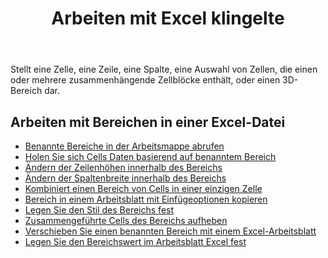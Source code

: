﻿---
title: Arbeiten mit Excel klingelte
second_title: Aspose.Cells Cloud Documen
linktitle: Rang
type: docs
url: /de/ranges/
aliases: [/working-with-ranges/]
keywords: Working with ranges on an Excel fil
description: So arbeiten Sie mit Bereichen in einer Excel-Datei mit Aspose.Cells Cloud REST API. SDK unterstützt verschiedene Entwicklungssprachen. Dazu gehören Android, C#, Go, Java, NodeJS, Perl, PHP, Python, Ruby und Swift.
weight: 100
kwords: Excel, Office Cloud, REST API, Tabellenkalkulation, PDF, CSV, Json, Markdown, Arbeiten mit Bereichen in einer Excel-Datei
---
Stellt eine Zelle, eine Zeile, eine Spalte, eine Auswahl von Zellen, die einen oder mehrere zusammenhängende Zellblöcke enthält, oder einen 3D-Bereich dar.

## Arbeiten mit Bereichen in einer Excel-Datei

- [Benannte Bereiche in der Arbeitsmappe abrufen](/cells/de/get-named-ranges-inside-the-workbook/)
- [Holen Sie sich Cells Daten basierend auf benanntem Bereich](/cells/de/get-cells-data-based-on-named-range/)
- [Ändern der Zeilenhöhen innerhalb des Bereichs](/cells/de/cells/change-heights-of-rows-inside-the-range/)
- [Ändern der Spaltenbreite innerhalb des Bereichs](/cells/de/change-widths-of-columns-inside-the-range/)
- [Kombiniert einen Bereich von Cells in einer einzigen Zelle](/cells/de/combines-a-range-of-cells-into-a-single-cell/)
- [Bereich in einem Arbeitsblatt mit Einfügeoptionen kopieren](/cells/de/copy-range-in-a-worksheet-with-paste-options/)
- [Legen Sie den Stil des Bereichs fest](/cells/de/set-the-style-of-the-range/)
- [Zusammengeführte Cells des Bereichs aufheben](/cells/de/unmerge-merged-cells-of-the-range/)
- [Verschieben Sie einen benannten Bereich mit einem Excel-Arbeitsblatt](/cells/de/move-a-named-ranged-with-a-excel-worksheet/)
- [Legen Sie den Bereichswert im Arbeitsblatt Excel fest](/cells/de/ranges/set-value/)
